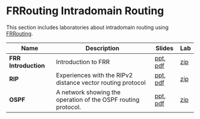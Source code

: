 # FRRouting Intradomain Routing
This section includes laboratories about intradomain routing using [FRRouting](https://frrouting.org/).

| Name                 | Description                                                   | Slides                                                                                                       | Lab                                               |
|----------------------|---------------------------------------------------------------|--------------------------------------------------------------------------------------------------------------|---------------------------------------------------|
| **FRR Introduction** | Introduction to FRR                                           | [ppt](frrouting-introduction/006-kathara-lab_frr.ppt), [pdf](frrouting-introduction/006-kathara-lab_frr.pdf) | [zip](frrouting-introduction/kathara-lab_frr.zip) |
| **RIP**              | Experiences with the RIPv2 distance vector routing protocol   | [ppt](rip/009-kathara-lab_rip.ppt), [pdf](rip/009-kathara-lab_rip.pdf)                                       | [zip](rip/kathara-lab_rip.zip)                    |
| **OSPF**             | A network showing the operation of the OSPF routing protocol. | [ppt](ospf/020-kathara-lab_ospf.ppt), [pdf](ospf/020-kathara-lab_ospf.pdf)                                   | [zip](ospf/kathara-lab_ospf.zip)                  |
